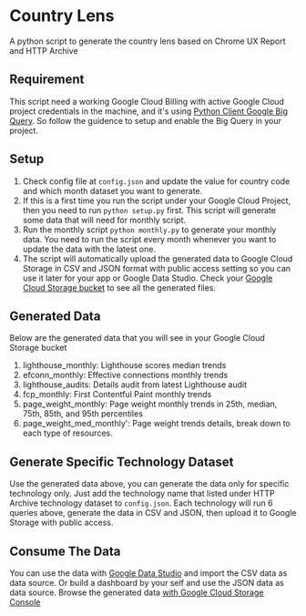 # Country Lens
A python script to generate the country lens based on Chrome UX Report and HTTP Archive

## Requirement
This script need a working Google Cloud Billing with active Google Cloud project credentials in the machine, and it's using [Python Client Google Big Query](https://googleapis.github.io/google-cloud-python/latest/bigquery/index.html). So follow the guidence to setup and enable the Big Query in your project.

## Setup
1. Check config file at `config.json` and update the value for country code and which month dataset you want to generate.
2. If this is a first time you run the script under your Google Cloud Project, then you need to run `python setup.py` first. This script will generate some data that will need for monthly script.
3. Run the monthly script `python monthly.py` to generate your monthly data. You need to run the script every month whenever you want to update the data with the latest one.
4. The script will automatically upload the generated data to Google Cloud Storage in CSV and JSON format with public access setting so you can use it later for your app or Google Data Studio. Check your [Google Cloud Storage bucket](https://console.cloud.google.com/storage/browser) to see all the generated files.

## Generated Data
Below are the generated data that you will see in your Google Cloud Storage bucket
1. lighthouse_monthly: Lighthouse scores median trends
2. efconn_monthly: Effective connections monthly trends
3. lighthouse_audits: Details audit from latest Lighthouse audit
4. fcp_monthly: First Contentful Paint monthly trends
5. page_weight_monthly: Page weight monthly trends in 25th, median, 75th, 85th, and 95th percentiles
6. page_weight_med_monthly': Page weight trends details, break down to each type of resources.

## Generate Specific Technology Dataset
Use the generated data above, you can generate the data only for specific technology only. Just add the technology name that listed under HTTP Archive technology dataset to `config.json`. Each technology will run 6 queries above, generate the data in CSV and JSON, then upload it to Google Storage with public access. 

## Consume The Data 
You can use the data with [Google Data Studio](https://datastudio.google.com) and import the CSV data as data source. Or build a dashboard by your self and use the JSON data as data source. Browse the generated data [with Google Cloud Storage Console](https://console.cloud.google.com/storage)
